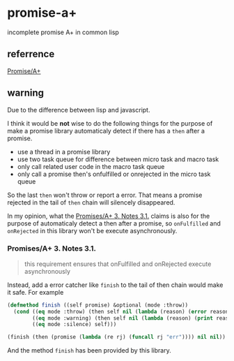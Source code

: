 # promise-a+
incomplete promise A+ in common lisp

## referrence
[Promise/A+](https://promisesaplus.com/)

## warning
Due to the difference between lisp and javascript.

I think it would be **not** wise to do the following things for the purpose of make a promise library automaticaly detect if there has a `then` after a promise.

- use a thread in a promise library
- use two task queue for difference between micro task and macro task
- only call related user code in the macro task queue
- only call a promise then's onfulfilled or onrejected in the micro task queue

 So the last `then` won't throw or report a error. That means a promise rejected in the tail of `then` chain will silencely disappeared.

In my opinion, what the [Promises/A+ 3. Notes 3.1.](https://promisesaplus.com/#point-67) claims is also for the purpose of automaticaly detect a then after a promise, so `onFulfilled` and `onRejected` in this library won't be execute asynchronously.

### Promises/A+ 3. Notes 3.1.
>  this requirement ensures that onFulfilled and onRejected execute asynchronously

Instead, add a error catcher like `finish` to the tail of then chain would make it safe. For example
``` lisp
(defmethod finish ((self promise) &optional (mode :throw))
  (cond ((eq mode :throw) (then self nil (lambda (reason) (error reason))))
        ((eq mode :warning) (then self nil (lambda (reason) (print reason))))
        ((eq mode :silence) self)))

(finish (then (promise (lambda (re rj) (funcall rj "err")))) nil nil))
```

And the method `finish` has been provided by this library.
